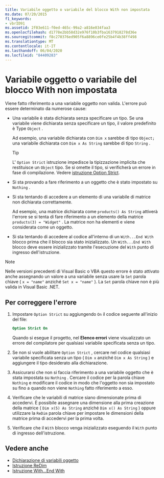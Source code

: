 ```yaml
---
title: Variabile oggetto o variabile del blocco With non impostata
ms.date: 07/20/2015
f1_keywords:
- vbrID91
ms.assetid: 2f03e611-f0ed-465c-99a2-a816e034faa3
ms.openlocfilehash: d1778e2bb58d32e976f10b3fba1637918278d36e
ms.sourcegitcommit: f8c270376ed905f6a8896ce0fe25b4f4b38ff498
ms.translationtype: MT
ms.contentlocale: it-IT
ms.lasthandoff: 06/04/2020
ms.locfileid: "84409283"
---
```

# <a name="object-variable-or-with-block-variable-not-set"></a>Variabile oggetto o variabile del blocco With non impostata
Viene fatto riferimento a una variabile oggetto non valida.   L'errore può essere determinato da numerose cause:

- Una variabile è stata dichiarata senza specificare un tipo. Se una variabile viene dichiarata senza specificare un tipo, il valore predefinito è Type `Object` .

    Ad esempio, una variabile dichiarata con `Dim x` sarebbe di tipo `Object;` una variabile dichiarata con `Dim x As String` sarebbe di tipo `String` .

    > [!TIP]
    > L' `Option Strict` istruzione impedisce la tipizzazione implicita che restituisce un `Object` tipo. Se si omette il tipo, si verificherà un errore in fase di compilazione. Vedere [istruzione Option Strict](../statements/option-strict-statement.md).

- Si sta provando a fare riferimento a un oggetto che è stato impostato su `Nothing` .

- Si sta tentando di accedere a un elemento di una variabile di matrice non dichiarata correttamente.

    Ad esempio, una matrice dichiarata come `products() As String` attiverà l'errore se si tenta di fare riferimento a un elemento della matrice `products(3) = "Widget"` . La matrice non ha elementi e viene considerata come un oggetto.

- Si sta tentando di accedere al codice all'interno di un `With...End With` blocco prima che il blocco sia stato inizializzato.   Un `With...End With` blocco deve essere inizializzato tramite l'esecuzione del `With` punto di ingresso dell'istruzione.

> [!NOTE]
> Nelle versioni precedenti di Visual Basic o VBA questo errore è stato attivato anche assegnando un valore a una variabile senza usare la `Set` parola chiave ( `x = "name"` anziché `Set x = "name"` ). La `Set` parola chiave non è più valida in Visual Basic .NET.

## <a name="to-correct-this-error"></a>Per correggere l'errore

1. Impostare `Option Strict` su aggiungendo `On` il codice seguente all'inizio del file:

    ```vb
    Option Strict On
    ```

    Quando si esegue il progetto, nel **Elenco errori** viene visualizzato un errore del compilatore per qualsiasi variabile specificata senza un tipo.

2. Se non si vuole abilitare `Option Strict` , cercare nel codice qualsiasi variabile specificata senza un tipo ( `Dim x` anziché `Dim x As String` ) e aggiungere il tipo desiderato alla dichiarazione.

3. Assicurarsi che non si faccia riferimento a una variabile oggetto che è stata impostata su `Nothing` .  Cercare il codice per la parola chiave `Nothing` e modificare il codice in modo che l'oggetto non sia impostato su fino a quando non viene `Nothing` fatto riferimento a esso.

4. Verificare che le variabili di matrice siano dimensionate prima di accedervi. È possibile assegnare una dimensione alla prima creazione della matrice ( `Dim x(5) As String` anziché `Dim x() As String` ) oppure utilizzare la `ReDim` parola chiave per impostare le dimensioni della matrice prima di accedervi per la prima volta.

5. Verificare che il `With` blocco venga inizializzato eseguendo il `With` punto di ingresso dell'istruzione.

## <a name="see-also"></a>Vedere anche

- [Dichiarazione di variabili oggetto](../../programming-guide/language-features/variables/object-variable-declaration.md)
- [Istruzione ReDim](../statements/redim-statement.md)
- [Istruzione With...End With](../statements/with-end-with-statement.md)
